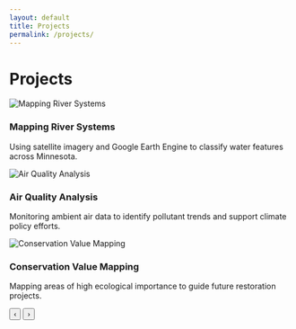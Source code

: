 ```yaml
---
layout: default
title: Projects
permalink: /projects/
---
```


# Projects

<div class="carousel">
  <div class="slides">
    <div class="slide active">
      <img src="/assets/images/project1.jpg" alt="Mapping River Systems">
      <div class="caption">
        <h3>Mapping River Systems</h3>
        <p>Using satellite imagery and Google Earth Engine to classify water features across Minnesota.</p>
      </div>
    </div>
    <div class="slide">
      <img src="/assets/images/project2.jpg" alt="Air Quality Analysis">
      <div class="caption">
        <h3>Air Quality Analysis</h3>
        <p>Monitoring ambient air data to identify pollutant trends and support climate policy efforts.</p>
      </div>
    </div>
    <div class="slide">
      <img src="/assets/images/project3.jpg" alt="Conservation Value Mapping">
      <div class="caption">
        <h3>Conservation Value Mapping</h3>
        <p>Mapping areas of high ecological importance to guide future restoration projects.</p>
      </div>
    </div>
  </div>
  <button class="prev">‹</button>
  <button class="next">›</button>
</div>

<script src="/assets/js/carousel.js"></script>

